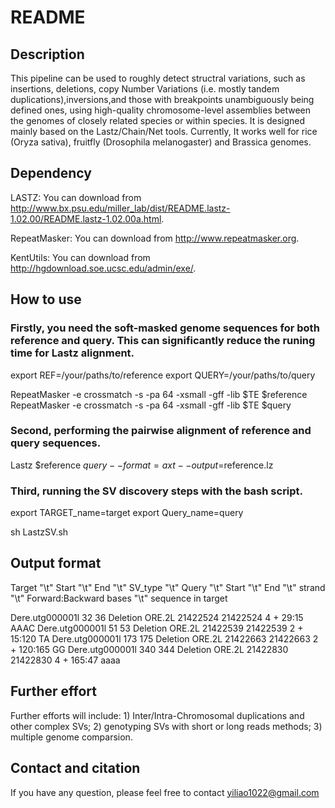 # README

## Description

This pipeline can be used to roughly detect structral variations, such as insertions, deletions, copy Number Variations (i.e. mostly tandem duplications),inversions,and those with breakpoints unambiguously being defined ones, using high-quality chromosome-level assemblies between the genomes of closely related species or within species. It is designed mainly based on the Lastz/Chain/Net tools. Currently, It works well for rice (Oryza sativa), fruitfly (Drosophila melanogaster) and Brassica genomes. 

## Dependency 

LASTZ: You can download from http://www.bx.psu.edu/miller_lab/dist/README.lastz-1.02.00/README.lastz-1.02.00a.html. 

RepeatMasker: You can download from http://www.repeatmasker.org.

KentUtils: You can download from http://hgdownload.soe.ucsc.edu/admin/exe/.

## How to use  

### Firstly, you need the soft-masked genome sequences for both reference and query. This can significantly reduce the runing time for Lastz alignment. 

export REF=/your/paths/to/reference
export QUERY=/your/paths/to/query

RepeatMasker -e crossmatch -s -pa 64 -xsmall -gff -lib $TE $reference
RepeatMasker -e crossmatch -s -pa 64 -xsmall -gff -lib $TE $query
 
### Second, performing the pairwise alignment of reference and query sequences.

Lastz $reference $query --format=axt --output=$reference.lz

### Third, running the SV discovery steps with the bash script.

export TARGET_name=target
export Query_name=query

sh LastzSV.sh

## Output format

Target "\t" Start "\t" End "\t" SV_type "\t" Query "\t" Start "\t" End "\t" strand "\t" Forward:Backward bases "\t" sequence in target

Dere.utg000001l 32      36      Deletion        ORE.2L  21422524        21422524        4       +       29:15   AAAC
Dere.utg000001l 51      53      Deletion        ORE.2L  21422539        21422539        2       +       15:120  TA
Dere.utg000001l 173     175     Deletion        ORE.2L  21422663        21422663        2       +       120:165 GG
Dere.utg000001l 340     344     Deletion        ORE.2L  21422830        21422830        4       +       165:47  aaaa

## Further effort

Further efforts will include: 1) Inter/Intra-Chromosomal duplications and other complex SVs; 2) genotyping SVs with short or long reads methods; 3) multiple genome comparsion.

## Contact and citation

If you have any question, please feel free to contact yiliao1022@gmail.com

